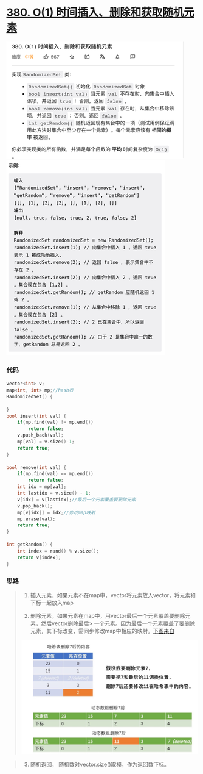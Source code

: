 # [380. O(1) 时间插入、删除和获取随机元素](https://leetcode.cn/problems/insert-delete-getrandom-o1/)

<img src="https://raw.githubusercontent.com/damenshi/myImage/main/img/image-20220628233639644.png" alt="image-20220628233639644" style="zoom:50%;" />

<img src="https://raw.githubusercontent.com/damenshi/myImage/main/img/image-20220628233715749.png" alt="image-20220628233715749" style="zoom:50%;" />

### 代码

```c++
vector<int> v;
map<int, int> mp;//hash表
RandomizedSet() {

}
bool insert(int val) {
    if(mp.find(val) != mp.end())
        return false;
    v.push_back(val);
    mp[val] = v.size()-1;
    return true;
}

bool remove(int val) {
    if(mp.find(val) == mp.end())
        return false;
    int idx = mp[val];
    int lastidx = v.size() - 1;
    v[idx] = v[lastidx];//最后一个元素覆盖要删除元素
    v.pop_back();
    mp[v[idx]] = idx;//修改map映射
    mp.erase(val); 
    return true;
}

int getRandom() {  
    int index = rand() % v.size();
    return v[index];         
}
```
### 思路
>1. 插入元素，如果元素不在map中，vector将元素放入vector，将元素和下标一起放入map
>
>2. 删除元素，如果元素在map中，用vector最后一个元素覆盖要删除元素，然后vector删除最后> 一个元素。因为最后一个元素覆盖了要删除元素，其下标改变，需同步修改map中相应的映射。[下图来自](https://leetcode.cn/problems/insert-delete-getrandom-o1/solution/cchang-shu-shi-jian-cha-ru-shan-chu-he-huo-qu-sui-/)
>
>   ![image-20220628234709287](https://raw.githubusercontent.com/damenshi/myImage/main/img/image-20220628234709287.png)
>

>3. 随机返回， 随机数对vector.size()取模，作为返回数下标。